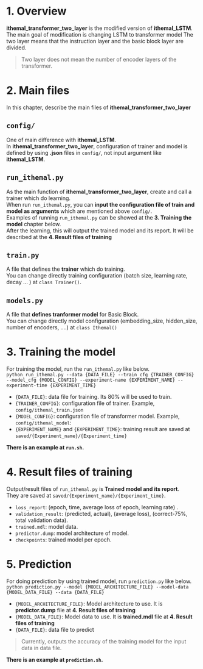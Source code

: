 # 1. Overview
**ithemal_transformer_two_layer** is the modified version of **ithemal_LSTM**.  
The main goal of modification is changing LSTM to transformer model
The two layer means that the instruction layer and the basic block layer are divided. 
  >   Two layer does not mean the number of encoder layers of the transformer.
  
# 2. Main files
In this chapter, describe the main files of **ithemal_transformer_two_layer**
  
## `config/`
One of main difference with **ithemal_LSTM**.  
In **ithemal_transformer_two_layer**, configuration of trainer and model is defined by using **.json** files in `config/`, not input argument like **ithemal_LSTM**.  
  
##  `run_ithemal.py` 
As the main function of **ithemal_transformer_two_layer**, create and call a trainer which do learning.  
When run `run_ithemal.py`, you can **input the configuration file of train and model as arguments** which are mentioned above `config/`.     
Examples of running `run_ithemal.py` can be showed at the **3. Training the model** chapter below.    
After the learning, this will output the trained model and its report. It will be described at the **4. Result files of training**  
  
## `train.py`
A file that defines the **trainer** which do training.  
You can change directly training configuration (batch size, learning rate, decay ... ) at `class Trainer()`.  
  
## `models.py`
A file that **defines tranformer model** for Basic Block.  
You can change directly model configuration (embedding_size, hidden_size, number of encoders, ....) at `class Ithemal()`  
  
   
# 3. Training the model 
For training the model, run the `run_ithemal.py` like below.  
`python run_ithemal.py --data {DATA_FILE} --train_cfg {TRAINER_CONFIG} --model_cfg {MODEL_CONFIG} --experiment-name {EXPERIMENT_NAME} --experiment-time {EXPERIMENT_TIME}`
* `{DATA_FILE}`: data file for training. Its 80% will be used to train.
* `{TRAINER_CONFIG}`:  configuration file of trainer. Example, `config/ithemal_train.json`
* `{MODEL_CONFIG}`: configuration file of transformer model. Example, `config/ithemal_model`: 
* `{EXPERIMENT_NAME}` and `{EXPERIMENT_TIME}`: training result are saved at `saved/{Experiment_name}/{Experiment_time}`
    
**There is an example at `run.sh`.**
  
  
# 4. Result files of training
Output/result files of `run_ithemal.py` is **Trained model and its report**.  
They are saved at `saved/{Experiment_name}/{Experiment_time}`.  
* `loss_report`: (epoch, time, average loss of epoch, learning rate)  .
* `validation_result`:  (predicted, actual), (average loss), (correct-75%, total validation data).
* `trained.mdl`: model data.
* `predictor.dump`: model architecture of model.
* `checkpoints`: trained model per epoch.
  
    
# 5. Prediction
For doing prediction by using trained model, run `prediction.py` like below.  
`python prediction.py --model {MODEL_ARCHITECTURE_FILE} --model-data {MODEL_DATA_FILE} --data {DATA_FILE}`  
* `{MODEL_ARCHITECTURE_FILE}`: Model architecture to use. It is **predictor.dump** file at  **4. Result files of training**
* `{MODEL_DATA_FILE}`: Model data to use. It is **trained.mdl** file at **4. Result files of training**
* `{DATA_FILE}`: data file to predict
> Currently, outputs the accuracy of the training model for the input data in data file. 
  
**There is an example at `prediction.sh`.**
